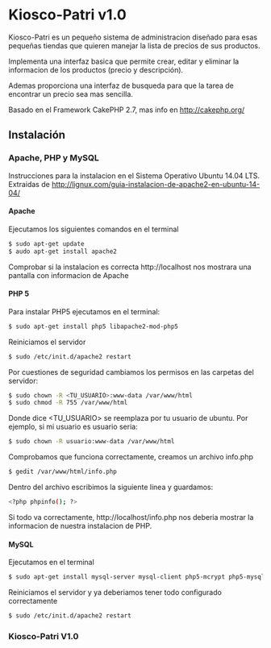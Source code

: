 # Kiosco-Patri v1.0

Kiosco-Patri es un pequeño sistema de administracion diseñado para esas pequeñas tiendas que quieren manejar la lista de precios de sus productos.

Implementa una interfaz basica que permite crear, editar y eliminar la informacion de los productos (precio y descripción).

Ademas proporciona una interfaz de busqueda para que la tarea de encontrar un precio sea mas sencilla.

Basado en el Framework CakePHP 2.7, mas info en http://cakephp.org/

## Instalación

### Apache, PHP y MySQL
Instrucciones para la instalacion en el Sistema Operativo Ubuntu 14.04 LTS.
Extraidas de http://lignux.com/guia-instalacion-de-apache2-en-ubuntu-14-04/

#### Apache

Ejecutamos los siguientes comandos en el terminal
```sh
$ sudo apt-get update
$ audo apt-get install apache2
```
Comprobar si la instalacion es correcta http://localhost nos mostrara una pantalla con informacion de Apache

#### PHP 5

Para instalar PHP5 ejecutamos en el terminal:
```sh
$ sudo apt-get install php5 libapache2-mod-php5
```
Reiniciamos el servidor
```sh
$ sudo /etc/init.d/apache2 restart
```
Por cuestiones de seguridad cambiamos los permisos en las carpetas del servidor:
```sh
$ sudo chown -R <TU_USUARIO>:www-data /var/www/html
$ sudo chmod -R 755 /var/www/html
```
Donde dice <TU_USUARIO> se reemplaza por tu usuario de ubuntu. Por ejemplo, si mi usuario es usuario seria:
```sh
$ sudo chown -R usuario:www-data /var/www/html
```
Comprobamos que funciona correctamente, creamos un archivo info.php
```sh
$ gedit /var/www/html/info.php
```
Dentro del archivo escribimos la siguiente linea y guardamos:
```sh
<?php phpinfo(); ?>
```
Si todo va correctamente, http://localhost/info.php nos deberia mostrar la informacion de nuestra instalacion de PHP.

#### MySQL
Ejecutamos en el terminal
```sh
$ sudo apt-get install mysql-server mysql-client php5-mcrypt php5-mysql
```
Reiniciamos el servidor y ya deberiamos tener todo configurado correctamente
```sh
$ sudo /etc/init.d/apache2 restart
```

### Kiosco-Patri V1.0




